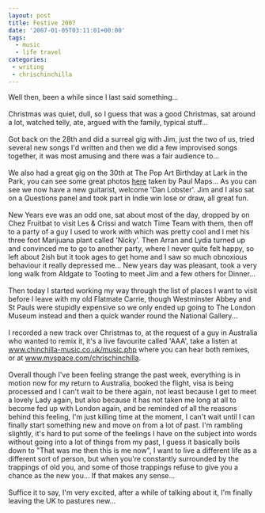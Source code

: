 ```yaml
---
layout: post
title: Festive 2007
date: '2007-01-05T03:11:01+00:00'
tags:
  - music 
  - life travel
categories:
 - writing
 - chrischinchilla
---
```


Well then, been a while since I last said something...<br /><br />Christmas was quiet, dull, so I guess that was a good Christmas, sat around a lot, watched telly, ate, argued with the family, typical stuff...<br /><br />Got back on the 28th and did a surreal gig with Jim, just the two of us, tried several new songs I'd written and then we did a few improvised songs together, it was most amusing and there was a fair audience to...<br /><br />We also had a great gig on the 30th at The Pop Art Birthday at Lark in the Park, you can see some great photos <a href="https://www.flickr.com/photos/mapsmagazine/sets/72157594449794529" target="_blank">here</a> taken by Paul Maps... As you can see we now have a new guitarist, welcome 'Dan Lobster'. Jim and I also sat on a Questions panel and took part in Indie win lose or draw, all great fun.<br /><br />New Years eve was an odd one, sat about most of the day, dropped by on Chez Fruitbat to visit Les & Crissi and watch Time Team with them, then off to a party of a guy I used to work with which was pretty cool and I met his three foot Marijuana plant called 'Nicky'. Then Arran and Lydia turned up and convinced me to go to another party, where I never quite felt happy, so left about 2ish but it took ages to get home and I saw so much obnoxious behaviour it really depressed me... New years day was pleasant, took a very long walk from Aldgate to Tooting to meet Jim and a few others for Dinner...<br /><br />Then today I started working my way through the list of places I want to visit before I leave with my old Flatmate Carrie, though Westminster Abbey and St Pauls were stupidly expensive so we only ended up going to The London Museum instead and then a quick wander round the National Gallery...<br /><br />I recorded a new track over Christmas to, at the request of a guy in Australia who wanted to remix it, it's a live favourite called 'AAA', take a listen at <a href="https://www.chinchilla-music.co.uk/music.php" target="_blank">www.chinchilla-music.co.uk/music.php</a> where you can hear both remixes, or at <a href="https://www.myspace.com/chrischinchilla" target="_blank">www.myspace.com/chrischinchilla</a>.<br /><br />Overall though I've been feeling strange the past week, everything is in motion now for my return to Australia, booked the flight, visa is being processed and I can't wait to be there again, not least because I get to meet a lovely Lady again, but also because it has not taken me long at all to become fed up with London again, and be reminded of all the reasons behind this feeling, I'm just killing time at the moment, I can't wait until I can finally start something new and move on from a lot of past. I'm rambling slightly, it's hard to put some of the feelings I have on the subject into words without going into a lot of things from my past, I guess it basically boils down to "That was me then this is me now", I want to live a different life as a different sort of person, but when you're constantly surrounded by the trappings of old you, and some of those trappings refuse to give you a chance as the new you... If that makes any sense...<br /><br />Suffice it to say, I'm very excited, after a while of talking about it, I'm finally leaving the UK to pastures new...
